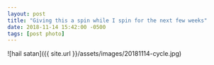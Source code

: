 ```yaml
---
layout: post
title: "Giving this a spin while I spin for the next few weeks"
date: 2018-11-14 15:42:00 -0500
tags: [post photo]
---
```

![hail satan]({{ site.url }}/assets/images/20181114-cycle.jpg)